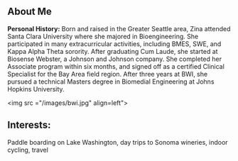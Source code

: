 
## About Me

**Personal History:** Born and raised in the Greater Seattle area, Zina attended Santa Clara University where she majored in Bioengineering. She participated in many extracurricular activities, including BMES, SWE, and Kappa Alpha Theta sorority. After graduating Cum Laude, she started at Biosense Webster, a Johnson and Johnson company. She completed her Associate program within six months, and signed off as a certified Clinical Specialist for the Bay Area field region. After three years at BWI, she pursued a technical Masters degree in Biomedial Engineering at Johns Hopkins University.

<img src ="/images/bwi.jpg" align=left">

## Interests: ##
Paddle boarding on Lake Washington, day trips to Sonoma wineries, indoor cycling, travel

